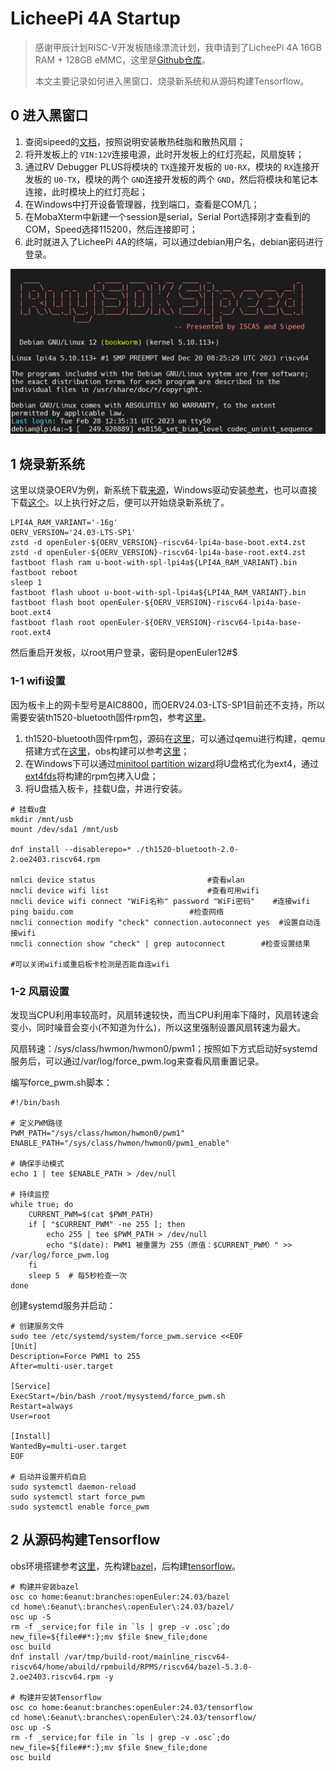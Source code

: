 # LicheePi 4A Startup

> 感谢甲辰计划RISC-V开发板随缘漂流计划，我申请到了LicheePi 4A 16GB RAM + 128GB eMMC，这里是[Github仓库](https://github.com/rv2036/riscv-board-wandering)。
>
> 本文主要记录如何进入黑窗口、烧录新系统和从源码构建Tensorflow。

## 0 进入黑窗口

1. 查阅sipeed的[文档](https://wiki.sipeed.com/hardware/zh/lichee/th1520/lpi4a/2_unbox.html)，按照说明安装散热硅脂和散热风扇；
2. 将开发板上的 `VIN:12V`连接电源，此时开发板上的红灯亮起，风扇旋转；
3. 通过RV Debugger PLUS将模块的 `TX`连接开发板的 `U0-RX`，模块的 `RX`连接开发板的 `U0-TX`，模块的两个 `GND`连接开发板的两个 `GND`，然后将模块和笔记本连接，此时模块上的红灯亮起；
4. 在Windows中打开设备管理器，找到端口，查看是COM几；
5. 在MobaXterm中新建一个session是serial，Serial Port选择刚才查看到的COM，Speed选择115200，然后连接即可；
6. 此时就进入了LicheePi 4A的终端，可以通过debian用户名，debian密码进行登录。

![1743336380892](image/00-startup/1743336380892.png)

## 1 烧录新系统

这里以烧录OERV为例，新系统下载[来源](https://images.oerv.ac.cn/board?uri=products/sipeed/licheepi_4a.json&name=LicheePi+4A)，Windows驱动安装[参考](https://wiki.sipeed.com/hardware/zh/lichee/th1520/lpi4a/4_burn_image.html#Windows-%E4%B8%8B%E9%A9%B1%E5%8A%A8%E5%AE%89%E8%A3%85%28%E7%A6%81%E7%94%A8%E9%A9%B1%E5%8A%A8%E7%AD%BE%E5%90%8D%29)，也可以直接下载[这个](https://github.com/6eanut/temp/releases/download/licheepi4a_oerv24.03-lts-sp1_th1520-bluetooth/licheepi4a_oerv24.03-lts-sp1.zip)。以上执行好之后，便可以开始烧录新系统了。

```shell
LPI4A_RAM_VARIANT='-16g'
OERV_VERSION='24.03-LTS-SP1'
zstd -d openEuler-${OERV_VERSION}-riscv64-lpi4a-base-boot.ext4.zst
zstd -d openEuler-${OERV_VERSION}-riscv64-lpi4a-base-root.ext4.zst
fastboot flash ram u-boot-with-spl-lpi4a${LPI4A_RAM_VARIANT}.bin
fastboot reboot
sleep 1
fastboot flash uboot u-boot-with-spl-lpi4a${LPI4A_RAM_VARIANT}.bin
fastboot flash boot openEuler-${OERV_VERSION}-riscv64-lpi4a-base-boot.ext4
fastboot flash root openEuler-${OERV_VERSION}-riscv64-lpi4a-base-root.ext4
```

然后重启开发板，以root用户登录，密码是openEuler12#$

### 1-1 wifi设置

因为板卡上的网卡型号是AIC8800，而OERV24.03-LTS-SP1目前还不支持，所以需要安装th1520-bluetooth固件rpm包，参考[这里](https://gitee.com/openeuler/RISC-V/issues/IBXGED)。

1. th1520-bluetooth固件rpm包，源码在[这里](https://build.tarsier-infra.isrc.ac.cn/package/show/home:6eanut:branches:Factory:Board:TH1520/th1520-bluetooth)，可以通过qemu进行构建，qemu搭建方式在[这里](https://6eanut.github.io/NOTEBOOK/25-Q1/03_qemu_oerv.html)，obs构建可以参考[这里](https://6eanut.github.io/NOTEBOOK/24-Q3/build-bazel-riscv.html)；
2. 在Windows下可以通过[minitool partition wizard](https://www.partitionwizard.jp/free-partition-manager.html)将U盘格式化为ext4，通过[ext4fds](https://github.com/bobranten/Ext4Fsd)将构建的rpm包拷入U盘；
3. 将U盘插入板卡，挂载U盘，并进行安装。

```shell
# 挂载u盘
mkdir /mnt/usb
mount /dev/sda1 /mnt/usb

dnf install --disablerepo=* ./th1520-bluetooth-2.0-2.oe2403.riscv64.rpm

nmlci device status 						#查看wlan
nmcli device wifi list 						#查看可用wifi
nmcli device wifi connect "WiFi名称" password "WiFi密码" 	#连接wifi
ping baidu.com							#检查网络
nmcli connection modify "check" connection.autoconnect yes	#设置自动连接wifi
nmcli connection show "check" | grep autoconnect		#检查设置结果

#可以关闭wifi或重启板卡检测是否能自连wifi
```

### 1-2 风扇设置

发现当CPU利用率较高时，风扇转速较快，而当CPU利用率下降时，风扇转速会变小，同时噪音会变小(不知道为什么)，所以这里强制设置风扇转速为最大。

风扇转速：/sys/class/hwmon/hwmon0/pwm1；按照如下方式启动好systemd服务后，可以通过/var/log/force_pwm.log来查看风扇重置记录。

编写force_pwm.sh脚本：

```shell
#!/bin/bash

# 定义PWM路径
PWM_PATH="/sys/class/hwmon/hwmon0/pwm1"
ENABLE_PATH="/sys/class/hwmon/hwmon0/pwm1_enable"

# 确保手动模式
echo 1 | tee $ENABLE_PATH > /dev/null

# 持续监控
while true; do
    CURRENT_PWM=$(cat $PWM_PATH)
    if [ "$CURRENT_PWM" -ne 255 ]; then
        echo 255 | tee $PWM_PATH > /dev/null
        echo "$(date): PWM1 被重置为 255（原值：$CURRENT_PWM）" >> /var/log/force_pwm.log
    fi
    sleep 5  # 每5秒检查一次
done
```

创建systemd服务并启动：

```shell
# 创建服务文件
sudo tee /etc/systemd/system/force_pwm.service <<EOF
[Unit]
Description=Force PWM1 to 255
After=multi-user.target

[Service]
ExecStart=/bin/bash /root/mysystemd/force_pwm.sh
Restart=always
User=root

[Install]
WantedBy=multi-user.target
EOF

# 启动并设置开机自启
sudo systemctl daemon-reload
sudo systemctl start force_pwm
sudo systemctl enable force_pwm
```

## 2 从源码构建Tensorflow

obs环境搭建参考[这里](https://6eanut.github.io/NOTEBOOK/24-Q3/build-bazel-riscv.html)，先构建[bazel](https://build.tarsier-infra.isrc.ac.cn/package/show/home:6eanut:branches:openEuler:24.03/bazel)，后构建[tensorflow](https://build.tarsier-infra.isrc.ac.cn/package/show/home:6eanut:branches:openEuler:24.03/tensorflow)。

```shell
# 构建并安装bazel
osc co home:6eanut:branches:openEuler:24.03/bazel
cd home\:6eanut\:branches\:openEuler\:24.03/bazel/
osc up -S
rm -f _service;for file in `ls | grep -v .osc`;do new_file=${file##*:};mv $file $new_file;done
osc build
dnf install /var/tmp/build-root/mainline_riscv64-riscv64/home/abuild/rpmbuild/RPMS/riscv64/bazel-5.3.0-2.oe2403.riscv64.rpm -y

# 构建并安装Tensorflow
osc co home:6eanut:branches:openEuler:24.03/tensorflow
cd home\:6eanut\:branches\:openEuler\:24.03/tensorflow/
osc up -S
rm -f _service;for file in `ls | grep -v .osc`;do new_file=${file##*:};mv $file $new_file;done
osc build
```
